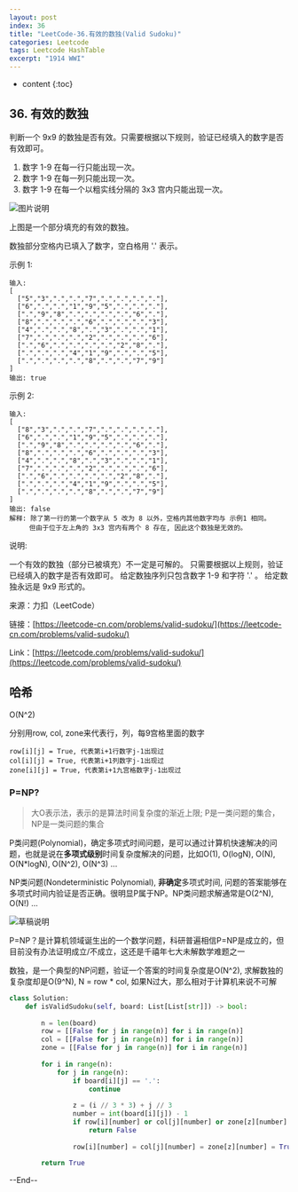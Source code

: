 ```yaml
---
layout: post
index: 36
title: "LeetCode-36.有效的数独(Valid Sudoku)"
categories: Leetcode
tags: Leetcode HashTable
excerpt: "1914 WWI"
---
```


* content
{:toc}

## 36. 有效的数独

判断一个 9x9 的数独是否有效。只需要根据以下规则，验证已经填入的数字是否有效即可。

1. 数字 1-9 在每一行只能出现一次。
2. 数字 1-9 在每一列只能出现一次。
3. 数字 1-9 在每一个以粗实线分隔的 3x3 宫内只能出现一次。

![图片说明]({{site.static}}/images/leetcode-algorithm-36.png)

上图是一个部分填充的有效的数独。

数独部分空格内已填入了数字，空白格用 '.' 表示。

示例 1:

```
输入:
[
  ["5","3",".",".","7",".",".",".","."],
  ["6",".",".","1","9","5",".",".","."],
  [".","9","8",".",".",".",".","6","."],
  ["8",".",".",".","6",".",".",".","3"],
  ["4",".",".","8",".","3",".",".","1"],
  ["7",".",".",".","2",".",".",".","6"],
  [".","6",".",".",".",".","2","8","."],
  [".",".",".","4","1","9",".",".","5"],
  [".",".",".",".","8",".",".","7","9"]
]
输出: true
```

示例 2:

```
输入:
[
  ["8","3",".",".","7",".",".",".","."],
  ["6",".",".","1","9","5",".",".","."],
  [".","9","8",".",".",".",".","6","."],
  ["8",".",".",".","6",".",".",".","3"],
  ["4",".",".","8",".","3",".",".","1"],
  ["7",".",".",".","2",".",".",".","6"],
  [".","6",".",".",".",".","2","8","."],
  [".",".",".","4","1","9",".",".","5"],
  [".",".",".",".","8",".",".","7","9"]
]
输出: false
解释: 除了第一行的第一个数字从 5 改为 8 以外，空格内其他数字均与 示例1 相同。
     但由于位于左上角的 3x3 宫内有两个 8 存在, 因此这个数独是无效的。
```

说明:

一个有效的数独（部分已被填充）不一定是可解的。
只需要根据以上规则，验证已经填入的数字是否有效即可。
给定数独序列只包含数字 1-9 和字符 '.' 。
给定数独永远是 9x9 形式的。

来源：力扣（LeetCode）

链接：[https://leetcode-cn.com/problems/valid-sudoku/](https://leetcode-cn.com/problems/valid-sudoku/)

Link：[https://leetcode.com/problems/valid-sudoku/](https://leetcode.com/problems/valid-sudoku/)

## 哈希

O(N^2)

分别用row, col, zone来代表行，列，每9宫格里面的数字

```
row[i][j] = True, 代表第i+1行数字j-1出现过
col[i][j] = True, 代表第i+1列数字j-1出现过
zone[i][j] = True, 代表第i+1九宫格数字j-1出现过
```

### P=NP?

> 大O表示法，表示的是算法时间复杂度的渐近上限; P是一类问题的集合，NP是一类问题的集合

P类问题(Polynomial)，确定多项式时间问题，是可以通过计算机快速解决的问题，也就是说在**多项式级别**时间复杂度解决的问题，比如O(1), O(logN), O(N), O(N*logN), O(N^2), O(N^3) ...

NP类问题(Nondeterministic Polynomial), **非确定**多项式时间, 问题的答案能够在多项式时间内验证是否正确。很明显P属于NP。NP类问题求解通常是O(2^N), O(N!) ...

![草稿说明]({{site.static}}/images/leetcode-sketch-algorithm-36.png)

P=NP？是计算机领域诞生出的一个数学问题，科研普遍相信P=NP是成立的，但目前没有办法证明成立/不成立，这还是千禧年七大未解数学难题之一

数独，是一个典型的NP问题，验证一个答案的时间复杂度是O(N^2), 求解数独的复杂度却是O(9^N), N = row * col, 如果N过大，那么相对于计算机来说不可解

```python
class Solution:
    def isValidSudoku(self, board: List[List[str]]) -> bool:
        
        n = len(board)
        row = [[False for j in range(n)] for i in range(n)]
        col = [[False for j in range(n)] for i in range(n)]
        zone = [[False for j in range(n)] for i in range(n)]
        
        for i in range(n):
            for j in range(n):
                if board[i][j] == '.':
                    continue
                   
                z = (i // 3 * 3) + j // 3
                number = int(board[i][j]) - 1
                if row[i][number] or col[j][number] or zone[z][number]:
                    return False
                
                row[i][number] = col[j][number] = zone[z][number] = True
                
        return True
```

--End--


